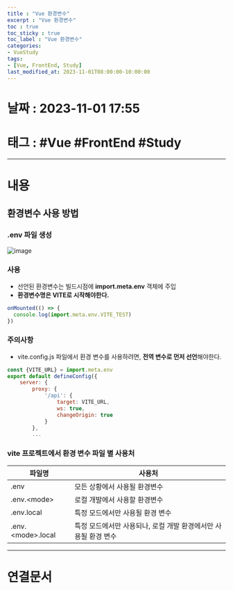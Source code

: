 ```yaml
---
title : "Vue 환경변수"
excerpt : "Vue 환경변수"
toc : true
toc_sticky : true
toc_label : "Vue 환경변수"
categories:
- VueStudy
tags:
- [Vue, FrontEnd, Study]
last_modified_at: 2023-11-01T08:00:00-10:00:00
---
```


# 날짜 : 2023-11-01 17:55

# 태그 : #Vue #FrontEnd #Study 
---

# 내용

## 환경변수 사용 방법

### .env 파일 생성
  
![image](../../assets/images/VueENVFile.png)

### 사용
- 선언된 환경변수는 빌드시점에 **import.meta.env** 객체에 주입
- **환경변수명은 VITE로 시작해야한다.**

```javascript
onMounted(() => {  
  console.log(import.meta.env.VITE_TEST)  
})
```

### 주의사항
- vite.config.js 파일에서 환경 변수를 사용하려면, **전역 변수로 먼저 선언**해야한다.

```javascript
const {VITE_URL} = import.meta.env  
export default defineConfig({  
    server: {  
        proxy: {  
            '/api': {  
                target: VITE_URL,  
                ws: true,  
                changeOrigin: true  
            }  
        },
        ...
```

### vite 프로젝트에서 환경 변수 파일 별 사용처

|파일명|사용처|
|---|---|
|.env|모든 상황에서 사용될 환경변수|
|.env.\<mode\>|로컬 개발에서 사용할 환경변수|
|.env.local|특정 모드에서만 사용될 환경 변수|
|.env.\<mode\>.local|특정 모드에서만 사용되나, 로컬 개발 환경에서만 사용될 환경 변수|

---

# 연결문서
